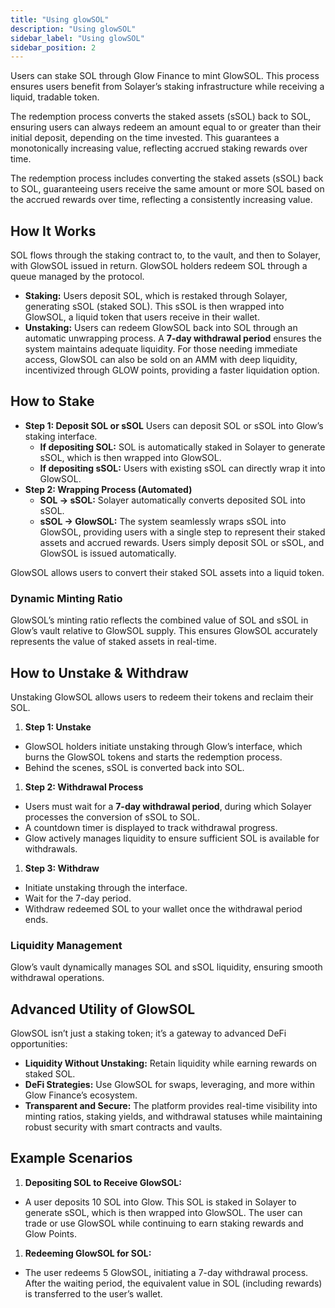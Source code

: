 ```yaml
---
title: "Using glowSOL"
description: "Using glowSOL"
sidebar_label: "Using glowSOL"
sidebar_position: 2
---
```


Users can stake SOL through Glow Finance to mint GlowSOL. This process ensures users benefit from Solayer’s staking infrastructure while receiving a liquid, tradable token.

The redemption process converts the staked assets (sSOL) back to SOL, ensuring users can always redeem an amount equal to or greater than their initial deposit, depending on the time invested. This guarantees a monotonically increasing value, reflecting accrued staking rewards over time.

The redemption process includes converting the staked assets (sSOL) back to SOL, guaranteeing users receive the same amount or more SOL based on the accrued rewards over time, reflecting a consistently increasing value.

## How It Works

SOL flows through the staking contract to, to the vault, and then to Solayer, with GlowSOL issued in return. GlowSOL holders redeem SOL through a queue managed by the protocol.

- **Staking:** Users deposit SOL, which is restaked through Solayer, generating sSOL (staked SOL). This sSOL is then wrapped into GlowSOL, a liquid token that users receive in their wallet.
- **Unstaking:** Users can redeem GlowSOL back into SOL through an automatic unwrapping process. A **7-day withdrawal period** ensures the system maintains adequate liquidity. For those needing immediate access, GlowSOL can also be sold on an AMM with deep liquidity, incentivized through GLOW points, providing a faster liquidation option.

## How to Stake

- **Step 1: Deposit SOL or sSOL**
Users can deposit SOL or sSOL into Glow’s staking interface.
    - **If depositing SOL:**
    SOL is automatically staked in Solayer to generate sSOL, which is then wrapped into GlowSOL.
    - **If depositing sSOL:**
    Users with existing sSOL can directly wrap it into GlowSOL.
- **Step 2: Wrapping Process (Automated)**
    - **SOL → sSOL:** Solayer automatically converts deposited SOL into sSOL.
    - **sSOL → GlowSOL:** The system seamlessly wraps sSOL into GlowSOL, providing users with a single step to represent their staked assets and accrued rewards. Users simply deposit SOL or sSOL, and GlowSOL is issued automatically.

GlowSOL allows users to convert their staked SOL assets into a liquid token.

### Dynamic Minting Ratio

GlowSOL’s minting ratio reflects the combined value of SOL and sSOL in Glow’s vault relative to GlowSOL supply. This ensures GlowSOL accurately represents the value of staked assets in real-time.

## How to Unstake & Withdraw

Unstaking GlowSOL allows users to redeem their tokens and reclaim their SOL.

1. **Step 1: Unstake**
- GlowSOL holders initiate unstaking through Glow’s interface, which burns the GlowSOL tokens and starts the redemption process.
- Behind the scenes, sSOL is converted back into SOL.
1. **Step 2: Withdrawal Process**
- Users must wait for a **7-day withdrawal period**, during which Solayer processes the conversion of sSOL to SOL.
- A countdown timer is displayed to track withdrawal progress.
- Glow actively manages liquidity to ensure sufficient SOL is available for withdrawals.
1. **Step 3: Withdraw**
- Initiate unstaking through the interface.
- Wait for the 7-day period.
- Withdraw redeemed SOL to your wallet once the withdrawal period ends.

### Liquidity Management

Glow’s vault dynamically manages SOL and sSOL liquidity, ensuring smooth withdrawal operations.

## Advanced Utility of GlowSOL

GlowSOL isn’t just a staking token; it’s a gateway to advanced DeFi opportunities:

- **Liquidity Without Unstaking:** Retain liquidity while earning rewards on staked SOL.
- **DeFi Strategies:** Use GlowSOL for swaps, leveraging, and more within Glow Finance’s ecosystem.
- **Transparent and Secure:** The platform provides real-time visibility into minting ratios, staking yields, and withdrawal statuses while maintaining robust security with smart contracts and vaults.

## Example Scenarios

1. **Depositing SOL to Receive GlowSOL:**
- A user deposits 10 SOL into Glow. This SOL is staked in Solayer to generate sSOL, which is then wrapped into GlowSOL. The user can trade or use GlowSOL while continuing to earn staking rewards and Glow Points.
1. **Redeeming GlowSOL for SOL:**
- The user redeems 5 GlowSOL, initiating a 7-day withdrawal process. After the waiting period, the equivalent value in SOL (including rewards) is transferred to the user’s wallet.
